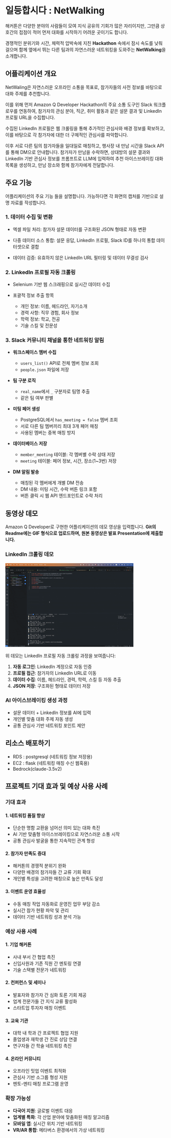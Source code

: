 # 일등합시다 : NetWalking

해커톤은 다양한 분야의 사람들이 모여 지식 공유의 기회가 많은 자리이지만, 
그만큼 상호간의 접점이 적어 먼저 대화를 시작하기 어려운 곳이기도 합니다. 

경쟁적인 분위기와 시간, 체력적 압박속에 지친 **Hackathon** 속에서
잠시 속도를 낮춰 걸으며 함께 옆에서 뛰는 다른 팀과의 자연스러운 네트워킹을 도와주는
**NetWalking**을 소개합니다.

## 어플리케이션 개요

NetWaling은 자연스러운 오프라인 소통을 목표로, 참가자들의 사전 정보를 바탕으로 대화 주제를 추천합니다.

이를 위해 먼저 Amazon Q Developer Hackathon의 주요 소통 도구인 Slack 워크플로우를 연동하여, 참가자의 관심 분야, 직군, 취미 활동과 같은 설문 결과 및 LinkedIn 프로필 URL을 수집합니다.

수집된 LinkedIn 프로필은 웹 크롤링을 통해 추가적인 관심사와 배경 정보를 확보하고, 이를 바탕으로 각 참가자에 대한 더 구체적인 관심사를 파악합니다.

이후 서로 다른 팀의 참가자들을 일대일로 매칭하고, 행사장 내 만남 시간을 Slack API를 통해 DM으로 안내합니다. 참가자가 만남을 수락하면, 상대방의 설문 결과와 LinkedIn 기반 관심사 정보를 프롬프트로 LLM에 입력하여 추천 아이스브레이킹 대화 목록을 생성하고, 만남 장소와 함께 참가자에게 전달합니다.


## 주요 기능

어플리케이션의 주요 기능 들을 설명합니다. 가능하다면 각 화면의 캡처를 기반으로 설명 자료를 작성합니다.
### 1. 데이터 수집 및 변환
- 엑셀 파일 처리: 참가자 설문 데이터를 구조화된 JSON 형태로 자동 변환

- 다중 데이터 소스 통합: 설문 응답, LinkedIn 프로필, Slack ID를 하나의 통합 데이터셋으로 결합
  
- 데이터 검증: 유효하지 않은 LinkedIn URL 필터링 및 데이터 무결성 검사

### 2. LinkedIn 프로필 자동 크롤링
- Selenium 기반 웹 스크래핑으로 실시간 데이터 수집

- 포괄적 정보 추출 항목
	- 개인 정보: 이름, 헤드라인, 자기소개
 	- 경력 사항: 직무 경험, 회사 정보
	- 학력 정보: 학교, 전공
	- 기술 스킬 및 전문성

### 3. Slack 커뮤니티 채널을 통한 네트워킹 알림


- **워크스페이스 멤버 수집**
  - `users_list()` API로 전체 멤버 정보 조회
  - `people.json` 파일에 저장

- **팀 구분 로직**
  - `real_name`에서 `_` 구분자로 팀명 추출
  - 같은 팀 여부 판별

- **미팅 페어 생성**
  - PostgreSQL에서 `has_meeting = false` 멤버 조회
  - 서로 다른 팀 멤버끼리 최대 3개 페어 매칭
  - 사용된 멤버는 중복 매칭 방지

- **데이터베이스 저장**
  - `member_meeting` 테이블: 각 멤버별 수락 상태 저장
  - `meeting` 테이블: 페어 정보, 시간, 장소(1~3번) 저장

- **DM 알림 발송**
  - 매칭된 각 멤버에게 개별 DM 전송
  - DM 내용: 미팅 시간, 수락 버튼 링크 포함
  - 버튼 클릭 시 웹 API 엔드포인트로 수락 처리

## 동영상 데모

Amazon Q Developer로 구현한 어플리케이션의 데모 영상을 입력합니다.
**Git의 Readme에는 GIF 형식으로 업로드하며, 원본 동영상은 발표 Presentation에 제출합니다.**
### LinkedIn 크롤링 데모
![LinkedIn 크롤링 데모](linkedin/assets/crawling.gif)

위 데모는 LinkedIn 프로필 자동 크롤링 과정을 보여줍니다:
1. **자동 로그인**: LinkedIn 계정으로 자동 인증
2. **프로필 접근**: 참가자의 LinkedIn URL로 이동
3. **데이터 수집**: 이름, 헤드라인, 경력, 학력, 스킬 등 자동 추출
4. **JSON 저장**: 구조화된 형태로 데이터 저장

### AI 아이스브레이킹 생성 과정
- 설문 데이터 + LinkedIn 정보를 AI에 입력
- 개인별 맞춤 대화 주제 자동 생성
- 공통 관심사 기반 네트워킹 포인트 제안


## 리소스 배포하기

- RDS : postgresql (네트워킹 정보 저장용)
- EC2 : flask (네트워킹 매칭 수신 웹훅용)
- Bedrock(claude-3.5v2)

## 프로젝트 기대 효과 및 예상 사용 사례

### 기대 효과

#### 1. **네트워킹 품질 향상**
- 단순한 명함 교환을 넘어선 의미 있는 대화 촉진
- AI 기반 맞춤형 아이스브레이킹으로 자연스러운 소통 시작
- 공통 관심사 발굴을 통한 지속적인 관계 형성

#### 2. **참가자 만족도 증대**
- 해커톤의 경쟁적 분위기 완화
- 다양한 배경의 참가자들 간 교류 기회 확대
- 개인별 특성을 고려한 매칭으로 높은 만족도 달성

#### 3. **이벤트 운영 효율성**
- 수동 매칭 작업 자동화로 운영진 업무 부담 감소
- 실시간 참가 현황 파악 및 관리
- 데이터 기반 네트워킹 성과 분석 가능

### 예상 사용 사례

#### 1. **기업 해커톤**
- 사내 부서 간 협업 촉진
- 신입사원과 기존 직원 간 멘토링 연결
- 기술 스택별 전문가 네트워킹

#### 2. **컨퍼런스 및 세미나**
- 발표자와 참가자 간 심화 토론 기회 제공
- 업계 전문가들 간 지식 교류 활성화
- 스타트업 투자자 매칭 이벤트

#### 3. **교육 기관**
- 대학 내 학과 간 프로젝트 협업 지원
- 졸업생과 재학생 간 진로 상담 연결
- 연구자들 간 학술 네트워킹 촉진

#### 4. **온라인 커뮤니티**
- 오프라인 밋업 이벤트 최적화
- 관심사 기반 소그룹 형성 지원
- 멘토-멘티 매칭 프로그램 운영

### 확장 가능성

- **다국어 지원**: 글로벌 이벤트 대응
- **업계별 특화**: 각 산업 분야에 맞춤화된 매칭 알고리즘
- **모바일 앱**: 실시간 위치 기반 네트워킹
- **VR/AR 통합**: 메타버스 환경에서의 가상 네트워킹
